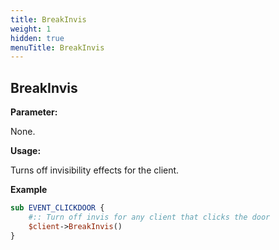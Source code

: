 ```yaml
---
title: BreakInvis
weight: 1
hidden: true
menuTitle: BreakInvis
---
```


## BreakInvis

**Parameter:**

None.

**Usage:**

Turns off invisibility effects for the client.

**Example**

```perl
sub EVENT_CLICKDOOR {
    #:: Turn off invis for any client that clicks the door
    $client->BreakInvis()
}
```